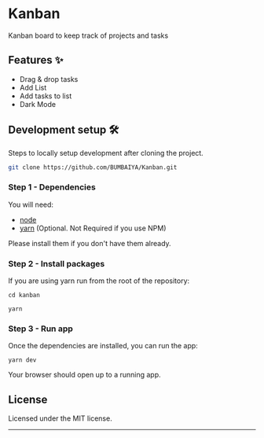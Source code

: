 # Kanban

Kanban board to keep track of projects and tasks

## Features ✨

- Drag & drop tasks
- Add List
- Add tasks to list
- Dark Mode

## Development setup 🛠

Steps to locally setup development after cloning the project.

```sh
git clone https://github.com/BUMBAIYA/Kanban.git
```

### Step 1 - Dependencies

You will need:

- [node](https://nodejs.org/)
- [yarn](https://yarnpkg.com/en/docs/install) (Optional. Not Required if you use NPM)

Please install them if you don't have them already.

### Step 2 - Install packages

If you are using yarn run from the root of the repository:

```shell
cd kanban
```

```shell
yarn
```

### Step 3 - Run app

Once the dependencies are installed, you can run the app:

```shell
yarn dev
```

Your browser should open up to a running app.

## License

Licensed under the MIT license.

---
